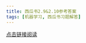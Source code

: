 ```yaml
---
title: 西瓜书2.9&2.10参考答案
tags: [机器学习, 西瓜书习题解答]
---
```


<a href="{{site.baseurl}}/pdf/西瓜书2.9&2.10参考答案.pdf" target="_blank">点击链接阅读</a>
